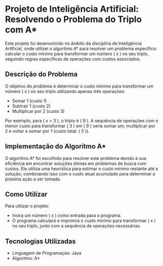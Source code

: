 # Projeto de Inteligência Artificial: Resolvendo o Problema do Triplo com A*

Este projeto foi desenvolvido no âmbito da disciplina de Inteligência Artificial, onde utilizei o algoritmo A* para resolver um problema específico: calcular o custo mínimo para transformar um número \( x \) no seu triplo, seguindo regras específicas de operações com custos associados.

## Descrição do Problema

O objetivo do problema é determinar o custo mínimo para transformar um número \( x \) no seu triplo utilizando apenas três operações:
- Somar 1 (custo 1)
- Subtrair 1 (custo 2)
- Multiplicar por 2 (custo 3)

Por exemplo, para \( x = 3 \), o triplo é \( 9 \). A sequência de operações com o menor custo para transformar \( 3 \) em \( 9 \) seria somar um, multiplicar por 2 e voltar a somar por 1 (custo total: \( 5 \)).

## Implementação do Algoritmo A*

O algoritmo A* foi escolhido para resolver este problema devido à sua eficiência em encontrar soluções ótimas em problemas de busca com custos. Ele utiliza uma heurística para estimar o custo mínimo restante até a solução, combinando isso com o custo atual acumulado para determinar a próxima ação a ser tomada.

## Como Utilizar

Para utilizar o projeto:
- Insira um número \( x \) como entrada para o programa.
- O programa calculará e imprimirá o custo mínimo para transformar \( x \) no seu triplo, junto com a sequência de operações necessárias.

## Tecnologias Utilizadas

- Linguagem de Programação: Java
- Algoritmo: A*
